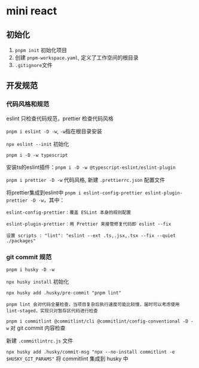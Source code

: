 # mini react

## 初始化

1. `pnpm init` 初始化项目
2. 创建 `pnpm-workspace.yaml`, 定义了工作空间的根目录
3. `.gitignore`文件

## 开发规范

### 代码风格和规范

eslint 只检查代码规范，prettier 检查代码风格

`pnpm i eslint -D -w`, `-w`指在根目录安装

`npx eslint --init` 初始化

`pnpm i -D -w typescript`

安装ts的eslint插件：`pnpm i -D -w @typescript-eslint/eslint-plugin`

`pnpm i prettier -D -w` 代码风格, 新建 `.prettierrc.json` 配置文件

将prettier集成到eslint中 `pnpm i eslint-config-prettier eslint-plugin-prettier -D -w`，其中：

    eslint-config-prettier：覆盖 ESLint 本身的规则配置

    eslint-plugin-prettier：用 Prettier 来接管修复代码即 eslint --fix

    设置 scripts : "lint": "eslint --ext .ts,.jsx,.tsx --fix --quiet ./packages"

### git commit 规范

`pnpm i husky -D -w`

`npx husky install` 初始化

`npx husky add .husky/pre-commit "pnpm lint"`

    pnpm lint 会对代码全量检查，当项目复杂后执行速度可能比较慢，届时可以考虑使用 lint-staged，实现只对暂存区代码进行检查

`pnpm i commitlint @commitlint/cli @commitlint/config-conventional -D -w` 对 git commit 内容检查

新建 `.commitlintrc.js` 文件

`npx husky add .husky/commit-msg "npx --no-install commitlint -e $HUSKY_GIT_PARAMS"` 将 commitlint 集成到 husky 中